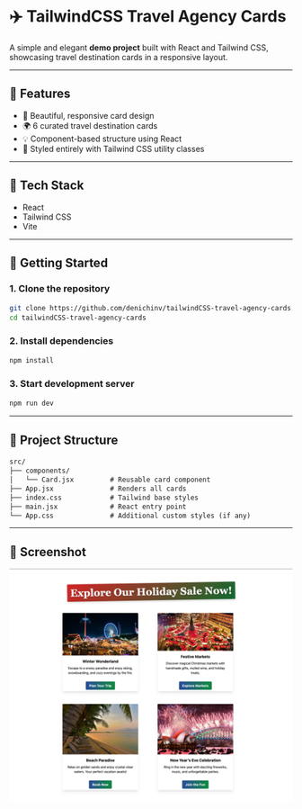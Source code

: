 # ✈️ TailwindCSS Travel Agency Cards

A simple and elegant **demo project** built with React and Tailwind CSS, showcasing travel destination cards in a responsive layout.

---

## 🌟 Features

- 🎨 Beautiful, responsive card design
- 🌍 6 curated travel destination cards
- 💡 Component-based structure using React
- 💨 Styled entirely with Tailwind CSS utility classes

---

## 🔧 Tech Stack

- React
- Tailwind CSS
- Vite

---

## 🚀 Getting Started

### 1. Clone the repository

```bash
git clone https://github.com/denichinv/tailwindCSS-travel-agency-cards.git
cd tailwindCSS-travel-agency-cards
```

### 2. Install dependencies

```bash
npm install
```

### 3. Start development server

```bash
npm run dev
```

---

## 📁 Project Structure

```
src/
├── components/
│   └── Card.jsx         # Reusable card component
├── App.jsx              # Renders all cards
├── index.css            # Tailwind base styles
├── main.jsx             # React entry point
└── App.css              # Additional custom styles (if any)
```

---

## 📸 Screenshot

![Preview](./screenshot.png)

